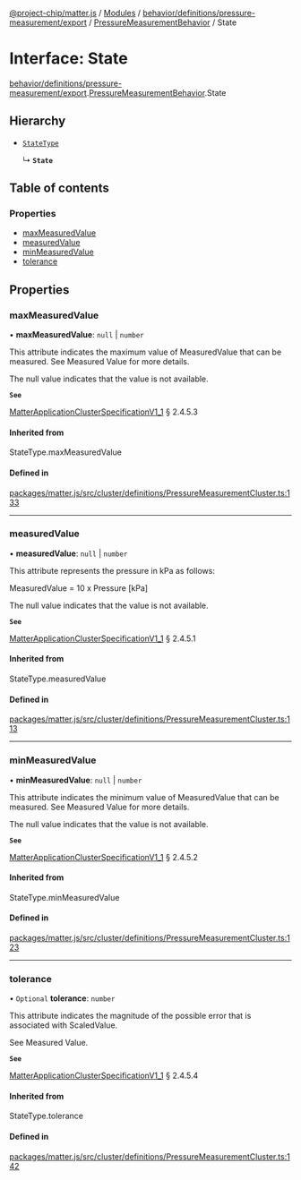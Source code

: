 [@project-chip/matter.js](../README.md) / [Modules](../modules.md) / [behavior/definitions/pressure-measurement/export](../modules/behavior_definitions_pressure_measurement_export.md) / [PressureMeasurementBehavior](../modules/behavior_definitions_pressure_measurement_export.PressureMeasurementBehavior.md) / State

# Interface: State

[behavior/definitions/pressure-measurement/export](../modules/behavior_definitions_pressure_measurement_export.md).[PressureMeasurementBehavior](../modules/behavior_definitions_pressure_measurement_export.PressureMeasurementBehavior.md).State

## Hierarchy

- [`StateType`](../modules/behavior_definitions_pressure_measurement_export._internal_.md#statetype)

  ↳ **`State`**

## Table of contents

### Properties

- [maxMeasuredValue](behavior_definitions_pressure_measurement_export.PressureMeasurementBehavior.State.md#maxmeasuredvalue)
- [measuredValue](behavior_definitions_pressure_measurement_export.PressureMeasurementBehavior.State.md#measuredvalue)
- [minMeasuredValue](behavior_definitions_pressure_measurement_export.PressureMeasurementBehavior.State.md#minmeasuredvalue)
- [tolerance](behavior_definitions_pressure_measurement_export.PressureMeasurementBehavior.State.md#tolerance)

## Properties

### maxMeasuredValue

• **maxMeasuredValue**: ``null`` \| `number`

This attribute indicates the maximum value of MeasuredValue that can be measured. See Measured Value for
more details.

The null value indicates that the value is not available.

**`See`**

[MatterApplicationClusterSpecificationV1_1](spec_export.MatterApplicationClusterSpecificationV1_1.md) § 2.4.5.3

#### Inherited from

StateType.maxMeasuredValue

#### Defined in

[packages/matter.js/src/cluster/definitions/PressureMeasurementCluster.ts:133](https://github.com/project-chip/matter.js/blob/3adaded6/packages/matter.js/src/cluster/definitions/PressureMeasurementCluster.ts#L133)

___

### measuredValue

• **measuredValue**: ``null`` \| `number`

This attribute represents the pressure in kPa as follows:

MeasuredValue = 10 x Pressure [kPa]

The null value indicates that the value is not available.

**`See`**

[MatterApplicationClusterSpecificationV1_1](spec_export.MatterApplicationClusterSpecificationV1_1.md) § 2.4.5.1

#### Inherited from

StateType.measuredValue

#### Defined in

[packages/matter.js/src/cluster/definitions/PressureMeasurementCluster.ts:113](https://github.com/project-chip/matter.js/blob/3adaded6/packages/matter.js/src/cluster/definitions/PressureMeasurementCluster.ts#L113)

___

### minMeasuredValue

• **minMeasuredValue**: ``null`` \| `number`

This attribute indicates the minimum value of MeasuredValue that can be measured. See Measured Value for
more details.

The null value indicates that the value is not available.

**`See`**

[MatterApplicationClusterSpecificationV1_1](spec_export.MatterApplicationClusterSpecificationV1_1.md) § 2.4.5.2

#### Inherited from

StateType.minMeasuredValue

#### Defined in

[packages/matter.js/src/cluster/definitions/PressureMeasurementCluster.ts:123](https://github.com/project-chip/matter.js/blob/3adaded6/packages/matter.js/src/cluster/definitions/PressureMeasurementCluster.ts#L123)

___

### tolerance

• `Optional` **tolerance**: `number`

This attribute indicates the magnitude of the possible error that is associated with ScaledValue.

See Measured Value.

**`See`**

[MatterApplicationClusterSpecificationV1_1](spec_export.MatterApplicationClusterSpecificationV1_1.md) § 2.4.5.4

#### Inherited from

StateType.tolerance

#### Defined in

[packages/matter.js/src/cluster/definitions/PressureMeasurementCluster.ts:142](https://github.com/project-chip/matter.js/blob/3adaded6/packages/matter.js/src/cluster/definitions/PressureMeasurementCluster.ts#L142)

